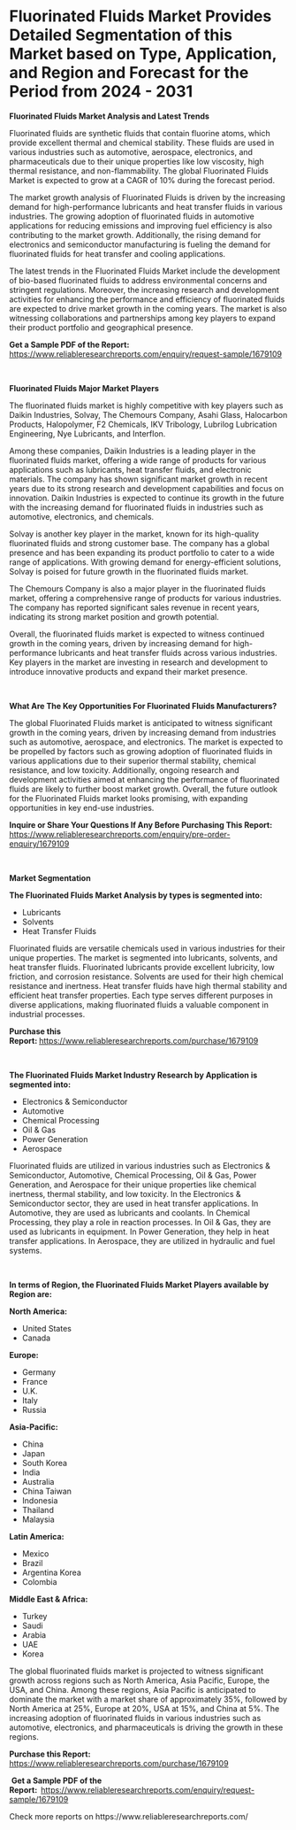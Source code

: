 <p><h1>Fluorinated Fluids Market Provides Detailed Segmentation of this Market based on Type, Application, and Region and Forecast for the Period from 2024 - 2031</h1></p><p><strong>Fluorinated Fluids Market Analysis and Latest Trends</strong></p>
<p><p>Fluorinated fluids are synthetic fluids that contain fluorine atoms, which provide excellent thermal and chemical stability. These fluids are used in various industries such as automotive, aerospace, electronics, and pharmaceuticals due to their unique properties like low viscosity, high thermal resistance, and non-flammability. The global Fluorinated Fluids Market is expected to grow at a CAGR of 10% during the forecast period.</p><p>The market growth analysis of Fluorinated Fluids is driven by the increasing demand for high-performance lubricants and heat transfer fluids in various industries. The growing adoption of fluorinated fluids in automotive applications for reducing emissions and improving fuel efficiency is also contributing to the market growth. Additionally, the rising demand for electronics and semiconductor manufacturing is fueling the demand for fluorinated fluids for heat transfer and cooling applications.</p><p>The latest trends in the Fluorinated Fluids Market include the development of bio-based fluorinated fluids to address environmental concerns and stringent regulations. Moreover, the increasing research and development activities for enhancing the performance and efficiency of fluorinated fluids are expected to drive market growth in the coming years. The market is also witnessing collaborations and partnerships among key players to expand their product portfolio and geographical presence.</p></p>
<p><strong>Get a Sample PDF of the Report:&nbsp;</strong> <a href="https://www.reliableresearchreports.com/enquiry/request-sample/1679109">https://www.reliableresearchreports.com/enquiry/request-sample/1679109</a></p>
<p>&nbsp;</p>
<p><strong>Fluorinated Fluids Major Market Players</strong></p>
<p><p>The fluorinated fluids market is highly competitive with key players such as Daikin Industries, Solvay, The Chemours Company, Asahi Glass, Halocarbon Products, Halopolymer, F2 Chemicals, IKV Tribology, Lubrilog Lubrication Engineering, Nye Lubricants, and Interflon.</p><p>Among these companies, Daikin Industries is a leading player in the fluorinated fluids market, offering a wide range of products for various applications such as lubricants, heat transfer fluids, and electronic materials. The company has shown significant market growth in recent years due to its strong research and development capabilities and focus on innovation. Daikin Industries is expected to continue its growth in the future with the increasing demand for fluorinated fluids in industries such as automotive, electronics, and chemicals.</p><p>Solvay is another key player in the market, known for its high-quality fluorinated fluids and strong customer base. The company has a global presence and has been expanding its product portfolio to cater to a wide range of applications. With growing demand for energy-efficient solutions, Solvay is poised for future growth in the fluorinated fluids market.</p><p>The Chemours Company is also a major player in the fluorinated fluids market, offering a comprehensive range of products for various industries. The company has reported significant sales revenue in recent years, indicating its strong market position and growth potential.</p><p>Overall, the fluorinated fluids market is expected to witness continued growth in the coming years, driven by increasing demand for high-performance lubricants and heat transfer fluids across various industries. Key players in the market are investing in research and development to introduce innovative products and expand their market presence.</p></p>
<p>&nbsp;</p>
<p><strong>What Are The Key Opportunities For Fluorinated Fluids Manufacturers?</strong></p>
<p><p>The global Fluorinated Fluids market is anticipated to witness significant growth in the coming years, driven by increasing demand from industries such as automotive, aerospace, and electronics. The market is expected to be propelled by factors such as growing adoption of fluorinated fluids in various applications due to their superior thermal stability, chemical resistance, and low toxicity. Additionally, ongoing research and development activities aimed at enhancing the performance of fluorinated fluids are likely to further boost market growth. Overall, the future outlook for the Fluorinated Fluids market looks promising, with expanding opportunities in key end-use industries.</p></p>
<p><strong>Inquire or Share Your Questions If Any Before Purchasing This Report:</strong> <a href="https://www.reliableresearchreports.com/enquiry/pre-order-enquiry/1679109">https://www.reliableresearchreports.com/enquiry/pre-order-enquiry/1679109</a></p>
<p>&nbsp;</p>
<p><strong>Market Segmentation</strong></p>
<p><strong>The Fluorinated Fluids Market Analysis by types is segmented into:</strong></p>
<p><ul><li>Lubricants</li><li>Solvents</li><li>Heat Transfer Fluids</li></ul></p>
<p><p>Fluorinated fluids are versatile chemicals used in various industries for their unique properties. The market is segmented into lubricants, solvents, and heat transfer fluids. Fluorinated lubricants provide excellent lubricity, low friction, and corrosion resistance. Solvents are used for their high chemical resistance and inertness. Heat transfer fluids have high thermal stability and efficient heat transfer properties. Each type serves different purposes in diverse applications, making fluorinated fluids a valuable component in industrial processes.</p></p>
<p><strong>Purchase this Report:&nbsp;</strong><a href="https://www.reliableresearchreports.com/purchase/1679109">https://www.reliableresearchreports.com/purchase/1679109</a></p>
<p>&nbsp;</p>
<p><strong>The Fluorinated Fluids Market Industry Research by Application is segmented into:</strong></p>
<p><ul><li>Electronics & Semiconductor</li><li>Automotive</li><li>Chemical Processing</li><li>Oil & Gas</li><li>Power Generation</li><li>Aerospace</li></ul></p>
<p><p>Fluorinated fluids are utilized in various industries such as Electronics & Semiconductor, Automotive, Chemical Processing, Oil & Gas, Power Generation, and Aerospace for their unique properties like chemical inertness, thermal stability, and low toxicity. In the Electronics & Semiconductor sector, they are used in heat transfer applications. In Automotive, they are used as lubricants and coolants. In Chemical Processing, they play a role in reaction processes. In Oil & Gas, they are used as lubricants in equipment. In Power Generation, they help in heat transfer applications. In Aerospace, they are utilized in hydraulic and fuel systems.</p></p>
<p>&nbsp;</p>
<p><strong>In terms of Region, the Fluorinated Fluids Market Players available by Region are:</strong></p>
<p>
    <p> <strong> North America: </strong>
        <ul>
            <li>United States</li>
            <li>Canada</li>
        </ul>
        </p> 
    <p> <strong> Europe: </strong>
        <ul>
            <li>Germany</li>
            <li>France</li>
            <li>U.K.</li>
            <li>Italy</li>
            <li>Russia</li>
        </ul>
        </p> 
    <p> <strong> Asia-Pacific: </strong>
        <ul>
            <li>China</li>
            <li>Japan</li>
            <li>South Korea</li>
            <li>India</li>
            <li>Australia</li>
            <li>China Taiwan</li>
            <li>Indonesia</li>
            <li>Thailand</li>
            <li>Malaysia</li>
        </ul>
        </p> 
    <p> <strong> Latin America: </strong>
        <ul>
            <li>Mexico</li>
            <li>Brazil</li>
            <li>Argentina Korea</li>
            <li>Colombia</li>
        </ul>
        </p> 
    <p> <strong> Middle East & Africa: </strong>
        <ul>
            <li>Turkey</li>
            <li>Saudi</li>
            <li>Arabia</li>
            <li>UAE</li>
            <li>Korea</li>
        </ul>
    </p>
    </p>
<p><p>The global fluorinated fluids market is projected to witness significant growth across regions such as North America, Asia Pacific, Europe, the USA, and China. Among these regions, Asia Pacific is anticipated to dominate the market with a market share of approximately 35%, followed by North America at 25%, Europe at 20%, USA at 15%, and China at 5%. The increasing adoption of fluorinated fluids in various industries such as automotive, electronics, and pharmaceuticals is driving the growth in these regions.</p></p>
<p><strong>Purchase this Report: </strong><a href="https://www.reliableresearchreports.com/purchase/1679109">https://www.reliableresearchreports.com/purchase/1679109</a></p>
<p>&nbsp;<strong>Get a Sample PDF of the Report:&nbsp;&nbsp;</strong><a href="https://www.reliableresearchreports.com/enquiry/request-sample/1679109">https://www.reliableresearchreports.com/enquiry/request-sample/1679109</a></p>
<p><strong></strong></p>
<p>Check more reports on https://www.reliableresearchreports.com/</p>